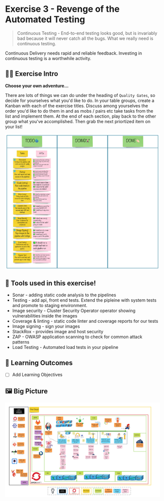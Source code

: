 # Exercise 3 - Revenge of the Automated Testing

> Continuous Testing - End-to-end testing looks good, but is invariably bad because it will never catch all the bugs. What we really need is continuous testing.

Continuous Delivery needs rapid and reliable feedback. Investing in continuous testing is a worthwhile activity.

<!-- ![images/continuous-testing.png](images/continuous-testing.png) -->

## 👨‍🍳 Exercise Intro

**Choose your own adventure...**

There are lots of things we can do under the heading of `Quality Gates`, so decide for yourselves what you'd like to do. In your table groups, create a Kanban with each of the exercise titles. Discuss among yourselves the order you'd like to do them in and as mobs / pairs etc take tasks from the list and implement them. At the end of each section, play back to the other group what you've accomplished. Then grab the next priortized item on your list!

![team-kanban](images/team-kanban.jpg)
## 🔨 Tools used in this exercise!
* Sonar - adding static code analysis to the pipelines
* Testing - add api, front end tests. Extend the pipleine with system tests and promote to staging environment.
* Image security - Cluster Security Operator operator showing vulnerabilities inside the images
* Coverage & linting - static code linter and coverage reports for our tests
* Image signing - sign your images 
* StackRox - provides image and host security
* ZAP - OWASP application scanning to check for common attack patterns
* Load Testing - Automated load tests in your pipeline

## 🔮 Learning Outcomes
- [ ] Add Learning Objectives
## 🖼️ Big Picture
![big-picture-pipeline-complete](images/big-picture-pipeline-complete.jpg)
